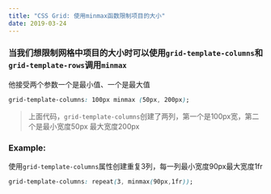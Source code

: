 ```yaml
---
title: "CSS Grid: 使用minmax函数限制项目的大小"
date: 2019-03-24
---
```

### 当我们想限制网格中项目的大小时可以使用`grid-template-columns`和`grid-template-rows`调用`minmax`
他接受两个参数一个是最小值、一个是最大值
```css
grid-template-columns: 100px minmax (50px, 200px);
```

> 上面代码，`grid-template-columns`创建了两列，第一个是100px宽，第二个是最小宽度50px 最大宽度200px

### Example:
使用`grid-template-columns`属性创建重复3列，每一列最小宽度90px最大宽度1fr
```css
grid-template-columns: repeat(3, minmax(90px,1fr));
```
